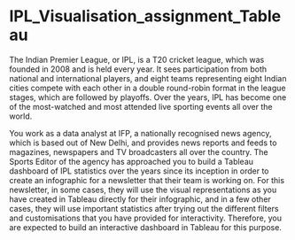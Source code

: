 # IPL_Visualisation_assignment_Tableau

The Indian Premier League, or IPL, is a T20 cricket league, which was founded in 2008 and is held every year. It sees participation from both national and international players, and eight teams representing eight Indian cities compete with each other in a double round-robin format in the league stages, which are followed by playoffs. Over the years, IPL has become one of the most-watched and most attended live sporting events all over the world.     

You work as a data analyst at IFP, a nationally recognised news agency, which is based out of New Delhi, and provides news reports and feeds to magazines, newspapers and TV broadcasters all over the country. The Sports Editor of the agency has approached you to build a Tableau dashboard of IPL statistics over the years since its inception in order to create an infographic for a newsletter that their team is working on. For this newsletter, in some cases, they will use the visual representations as you have created in Tableau directly for their infographic, and in a few other cases, they will use important statistics after trying out the different filters and customisations that you have provided for interactivity. Therefore, you are expected to build an interactive dashboard in Tableau for this purpose. 
